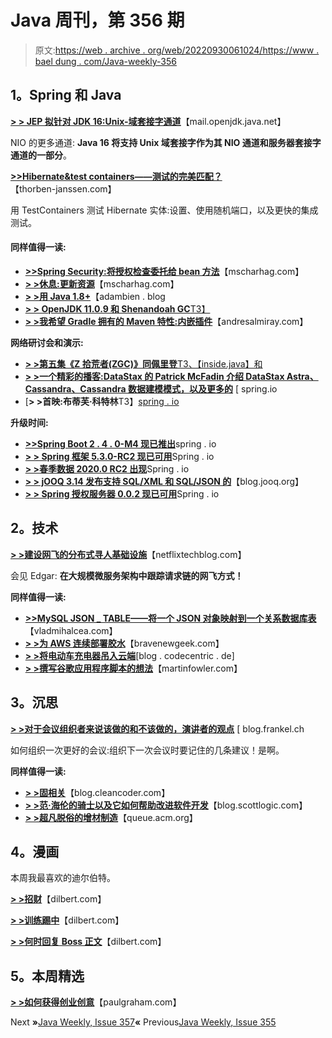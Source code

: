 # Java 周刊，第 356 期

> 原文:[https://web . archive . org/web/20220930061024/https://www . bael dung . com/Java-weekly-356](https://web.archive.org/web/20220930061024/https://www.baeldung.com/java-weekly-356)

## **1。Spring 和 Java**

[**> > JEP 拟针对 JDK 16:Unix-域套接字通道**](https://web.archive.org/web/20221208143856/https://mail.openjdk.java.net/pipermail/jdk-dev/2020-October/004869.html)【mail.openjdk.java.net】

NIO 的更多通道: **Java 16 将支持 Unix 域套接字作为其 NIO 通道和服务器套接字通道的一部分**。

[**>>Hibernate&test containers——测试的完美匹配？**](https://web.archive.org/web/20221208143856/https://thorben-janssen.com/hibernate-testcontainers-a-perfect-match-for-your-tests/)【thorben-janssen.com】

用 TestContainers 测试 Hibernate 实体:设置、使用随机端口，以及更快的集成测试。

#### **同样值得一读:**

*   [**>>Spring Security:将授权检查委托给 bean 方法**](https://web.archive.org/web/20221208143856/https://www.mscharhag.com/spring/security-authorization-bean-methods)【mscharhag.com】
*   [**> >休息:更新资源**](https://web.archive.org/web/20221208143856/https://www.mscharhag.com/api-design/updating-resources-put)【mscharhag.com】
*   [**> >用 Java 1.8+**](https://web.archive.org/web/20221208143856/https://adambien.blog/roller/abien/entry/joining_strings_with_java_1)【adambien . blog
*   [**> > OpenJDK 11.0.9 和 Shenandoah GC**T3】](https://web.archive.org/web/20221208143856/https://mail.openjdk.java.net/pipermail/jdk-updates-dev/2020-October/004007.html)
*   [**> >我希望 Gradle 拥有的 Maven 特性:内嵌插件**](https://web.archive.org/web/20221208143856/http://andresalmiray.com/maven-features-i-wish-gradle-had-inlined-plugins/)【andresalmiray.com】

**网络研讨会和演示:**

*   [**> >第五集《Z 拾荒者(ZGC)》同佩里登**T3、【inside.java】和](https://web.archive.org/web/20221208143856/https://inside.java/2020/10/14/podcast-005/)
*   [**> >一个精彩的播客:DataStax 的 Patrick McFadin 介绍 DataStax Astra、Cassandra、Cassandra 数据建模模式，以及更多的**](https://web.archive.org/web/20221208143856/https://spring.io/blog/2020/10/15/a-bootiful-podcast-datastax-s-patrick-mcfadin-on-datastax-astra-cassandra-cassandra-data-modeling-patterns-and-more) [ spring.io
*   [**> >首映:布蒂芙·科特林**T3】[spring . io](https://web.archive.org/web/20221208143856/https://spring.io/blog/2020/10/15/premiering-bootiful-kotlin)

**升级时间:**

*   [**>>Spring Boot 2 . 4 . 0-M4 现已推出**](https://web.archive.org/web/20221208143856/https://spring.io/blog/2020/10/15/spring-boot-2-4-0-m4-available-now)spring . io
*   [**> > Spring 框架 5.3.0-RC2 现已可用**](https://web.archive.org/web/20221208143856/https://spring.io/blog/2020/10/13/spring-framework-5-3-0-rc2-available-now)Spring . io
*   [**> >春季数据 2020.0 RC2 出现**](https://web.archive.org/web/20221208143856/https://spring.io/blog/2020/10/14/spring-data-2020-0-rc2-out-now)Spring . io
*   [**> > jOOQ 3.14 发布支持 SQL/XML 和 SQL/JSON 的**](https://web.archive.org/web/20221208143856/https://blog.jooq.org/2020/10/20/jooq-3-14-released-with-sql-xml-and-sql-json-support/)【blog.jooq.org】
*   [**> > Spring 授权服务器 0.0.2 现已可用**](https://web.archive.org/web/20221208143856/https://spring.io/blog/2020/10/15/spring-authorization-server-0-0-2-available-now)Spring . io

## **2。技术**

[**> >建设网飞的分布式寻人基础设施**](https://web.archive.org/web/20221208143856/https://netflixtechblog.com/building-netflixs-distributed-tracing-infrastructure-bb856c319304)【netflixtechblog.com】

会见 Edgar: **在大规模微服务架构中跟踪请求链的网飞方式！**

**同样值得一读:**

*   [**>>MySQL JSON _ TABLE——将一个 JSON 对象映射到一个关系数据库表**](https://web.archive.org/web/20221208143856/https://vladmihalcea.com/mysql-json-table/)【vladmihalcea.com】
*   [**> >为 AWS 连续部署胶水**](https://web.archive.org/web/20221208143856/https://bravenewgeek.com/continuous-deployment-for-aws-glue/)【bravenewgeek.com】
*   **[> >将电动车充电器吊入云端](https://web.archive.org/web/20221208143856/https://blog.codecentric.de/en/2020/10/lifting-an-electric-vehicle-charger-into-the-cloud/)**[blog . codecentric . de]
*   [**> >撰写谷歌应用程序脚本的想法**](https://web.archive.org/web/20221208143856/https://martinfowler.com/articles/202009-google-app-dir.html)【martinfowler.com】

## **3。沉思**

[**> >对于会议组织者来说该做的和不该做的，演讲者的观点**](https://web.archive.org/web/20221208143856/https://blog.frankel.ch/dos-donts-conference-organizers/) [ blog.frankel.ch

如何组织一次更好的会议:组织下一次会议时要记住的几条建议！是啊。

**同样值得一读:**

*   [**> >固相关**](https://web.archive.org/web/20221208143856/http://blog.cleancoder.com/uncle-bob/2020/10/18/Solid-Relevance.html)【blog.cleancoder.com】
*   [**> >范·海伦的骑士以及它如何帮助改进软件开发**](https://web.archive.org/web/20221208143856/https://blog.scottlogic.com/2020/10/15/van-halens-rider-and-software-development.html)【blog.scottlogic.com】
*   [**> >超凡脱俗的增材制造**](https://web.archive.org/web/20221208143856/https://queue.acm.org/detail.cfm?id=3430113)【queue.acm.org】

## **4。漫画**

本周我最喜欢的迪尔伯特。

[**> >招财**](https://web.archive.org/web/20221208143856/https://dilbert.com/strip/2020-10-17)【dilbert.com】

[**> >训练踢中**](https://web.archive.org/web/20221208143856/https://dilbert.com/strip/2020-10-19)【dilbert.com】

[**> >何时回复 Boss 正文**](https://web.archive.org/web/20221208143856/https://dilbert.com/strip/2020-10-18)【dilbert.com】

## **5。本周精选**

**[> >如何获得创业创意](https://web.archive.org/web/20221208143856/http://www.paulgraham.com/startupideas.html)**【paulgraham.com】

Next **»**[Java Weekly, Issue 357](/web/20221208143856/https://www.baeldung.com/java-weekly-357)**«** Previous[Java Weekly, Issue 355](/web/20221208143856/https://www.baeldung.com/java-weekly-355)